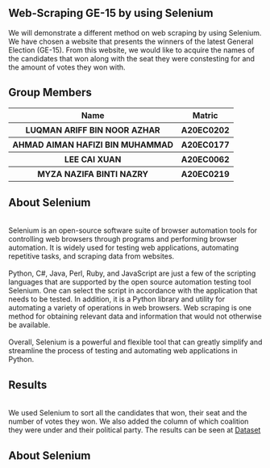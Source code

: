 ## Web-Scraping GE-15 by using Selenium
We will demonstrate a different method on web scraping by using Selenium. We have chosen a website that presents the winners of the latest General Election (GE-15). From this website, we would like to acquire the names of the candidates that won along with the seat they were constesting for and the amount of votes they won with.
<br>
<h2> Group Members</h2>
<table>
<th>Name</th>
    <th>Matric</th>
  </tr>
  <tr>
    <th>LUQMAN ARIFF BIN NOOR AZHAR</th>
    <th>A20EC0202</th>
  </tr>
  <tr>
    <th>AHMAD AIMAN HAFIZI BIN MUHAMMAD</th>
    <th>A20EC0177</th>
  </tr>
    <tr>
    <th>LEE CAI XUAN</th>
    <th>A20EC0062</th>
  </tr>
    <tr>
    <th>MYZA NAZIFA BINTI NAZRY</th>
    <th>A20EC0219</th>
  </tr>
</table>
<h2>About Selenium</h2>
<br>
Selenium is an open-source software suite of browser automation tools for controlling web browsers through programs and performing browser automation. It is widely used for testing web applications, automating repetitive tasks, and scraping data from websites.
<br>
<br>
Python, C#, Java, Perl, Ruby, and JavaScript are just a few of the scripting languages that are supported by the open source automation testing tool Selenium. One can select the script in accordance with the application that needs to be tested.
In addition, it is a Python library and utility for automating a variety of operations in web browsers. Web scraping is one method for obtaining relevant data and information that would not otherwise be available.
<br>
<br>
Overall, Selenium is a powerful and flexible tool that can greatly simplify and streamline the process of testing and automating web applications in Python.
<h2>Results</h2>
<br>
We used Selenium to sort all the candidates that won, their seat and the number of votes they won. We also added the column of which coalition they were under and their political party. The results can be seen at <a href = https://github.com/drshahizan/python-web/blob/main/selenium/SamVerse/PRU15_Results.csv>Dataset</a> 











































































<h2>About Selenium</h2>
